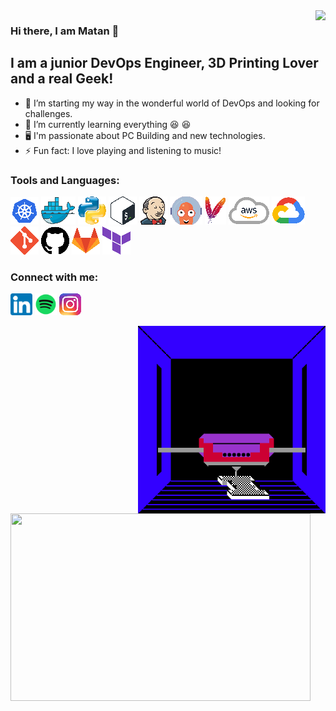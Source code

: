 <img src="https://github.githubassets.com/images/mona-whisper.gif" align="right" />

### Hi there, I am Matan 👋

## I am a junior DevOps Engineer, 3D Printing Lover and a real Geek!

- 🔭 I’m starting my way in the wonderful world of DevOps and looking for challenges.
- 🌱 I’m currently learning everything :laughing: :laughing:
- :desktop_computer: I'm passionate about PC Building and new technologies.
- ⚡ Fun fact: I love playing and listening to music!  

### Tools and Languages:
![Kubernetes][kubernetes.icon]
![Docker][docker.icon]
![Python][python.icon]
![Bash][bash.icon]
![Jenkins][jenkins.icon]
![ArgoCD][argocd.icon]
![Maven][maven.icon]
![AWS][aws.icon]
![GCP][gcp.icon]
![Git][git.icon]
![Github][github.icon]
![Gitlab][gitlab.icon]
![Terraform][terraform.icon]




### Connect with me:

[![alt text][linkedin.icon]][linkedin]
[![alt text][spotify.icon]][spotify]
[![alt text][instagram.icon]][instagram]

<img src="assets/3dprinting.gif" width="300" height="300" align="right" />
<img src="assets/pc.gif" width="480" height="300" align="left" />

<!-- <iframe src="https://giphy.com/embed/l2JhwdnrGvfnoXrzi" width="300" height="300" frameBorder="0" class="giphy-embed" align="right" allowFullScreen></iframe><p><a href="https://giphy.com/gifs/3d-pixel-8bit-l2JhwdnrGvfnoXrzi" ></a></p>

<iframe src="https://giphy.com/embed/dalAKBkBak1S8" width="480" height="300" frameBorder="0" class="giphy-embed" align="left" allowFullScreen></iframe><p><a href="https://giphy.com/gifs/corsairgaming-rgb-pc-rainbow-dalAKBkBak1S8"></a></p> -->

<!-- icons -->
[linkedin.icon]: /assets/linkedin.png
[spotify.icon]: /assets/spotify.png
[instagram.icon]: /assets/instagram.png
[kubernetes.icon]: /assets/kubernetes.png
[docker.icon]: /assets/docker.png
[python.icon]: /assets/python.png
[bash.icon]: /assets/bash.png
[jenkins.icon]: /assets/jenkins.png
[ArgoCD.icon]: /assets/ArgoCD.png
[maven.icon]: /assets/maven.png
[aws.icon]: /assets/aws.png
[gcp.icon]: /assets/gcp.png
[git.icon]: /assets/git.png
[github.icon]: /assets/github.png
[gitlab.icon]: /assets/gitlab.png
[terraform.icon]: /assets/terraform.png

<!-- links to your social media accounts -->
[linkedin]: https://linkedin.com/in/matan-avital
[spotify]: https://open.spotify.com/user/vbl1z3x2ir2ox96ekku78322r?si=d641d6b72cfa4558
[instagram]: https://www.instagram.com/3dmatho/
